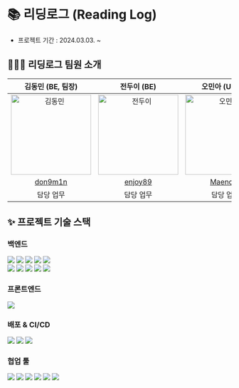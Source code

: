 # 📚 리딩로그 (Reading Log)

<!-- 
- `[프로젝트 대표 사진 추가]` 
- `[프로젝트 소개 추가]`
-->

- 프로젝트 기간 : 2024.03.03. ~

## 💁🏻‍♂️ 리딩로그 팀원 소개 

| 김동민 (BE, 팀장) | 전두이 (BE) | 오민아 (UI/UX) | 도은 (FE)| 상미 (FE) |
| :---: | :---: | :---: | :---: | :---: |
| <img alt="김동민" src="https://github.com/reading-log/.github/assets/61447654/30b8399f-0c5a-4056-bd2c-b02c5c800fd0" height="180" width="180"> | <img alt="전두이" src="https://github.com/reading-log/.github/assets/61447654/30b8399f-0c5a-4056-bd2c-b02c5c800fd0" height="180" width="180"> | <img alt="오민아" src="https://github.com/reading-log/.github/assets/61447654/30b8399f-0c5a-4056-bd2c-b02c5c800fd0" height="180" width="180"> | <img alt="도은" src="https://github.com/reading-log/.github/assets/61447654/30b8399f-0c5a-4056-bd2c-b02c5c800fd0" height="180" width="180"> | <img alt="상미" src="https://github.com/reading-log/.github/assets/61447654/30b8399f-0c5a-4056-bd2c-b02c5c800fd0" height="180" width="180"> |
| [don9m1n](https://github.com/don9m1n) | [enjoy89](https://github.com/enjoy89)  | [Maencoli](https://github.com/Maencoli) | [nemobim](https://github.com/nemobim) | [sangmee123](https://github.com/sangmee123) |
| 담당 업무 | 담당 업무 | 담당 업무 | 담당 업무 | 담당 업무 |


## ✨ 프로젝트 기술 스택
### 백엔드
<div>
  <img src="https://img.shields.io/badge/Java-FF9E0F?style=for-the-badge&logo=Java&logoColor=white">
  <img src="https://img.shields.io/badge/gradle-02303A?style=for-the-badge&logo=gradle&logoColor=white">
  <img src="https://img.shields.io/badge/Spring Boot-6DB33F?style=for-the-badge&logo=Spring Boot&logoColor=white">
  <img src="https://img.shields.io/badge/Spring Security-6DB33F?style=for-the-badge&logo=Spring Security&logoColor=white">
  <img src="https://img.shields.io/badge/Spring Data JPA-20336B?style=for-the-badge&logo=spring&logoColor=white">
</div>
<div>
  <img src="https://img.shields.io/badge/docker-2496ED?style=for-the-badge&logo=docker&logoColor=white">
  <img src="https://img.shields.io/badge/MySQL-4479A1?style=for-the-badge&logo=MySQL&logoColor=white"> 
  <img src="https://img.shields.io/badge/Redis-DC382D?style=for-the-badge&logo=redis&logoColor=white">
  <img src="https://img.shields.io/badge/amazon rds-527FFF?style=for-the-badge&logo=amazonrds&logoColor=white">
  <img src="https://img.shields.io/badge/amazon s3-569A31?style=for-the-badge&logo=amazons3&logoColor=white">
</div>

### 프론트엔드
<div>
  <img src="https://img.shields.io/badge/react-61DAFB?style=for-the-badge&logo=react&logoColor=white">
</div>

### 배포 & CI/CD
<div>
  <img src="https://img.shields.io/badge/amazon aws-232F3E?style=for-the-badge&logo=amazonaws&logoColor=white">
  <img src="https://img.shields.io/badge/amazon route53-8C4FFF?style=for-the-badge&logo=amazonroute53&logoColor=white">
  <img src="https://img.shields.io/badge/github actions-2088FF?style=for-the-badge&logo=githubactions&logoColor=white">
</div>

### 협업 툴
<div>
  <img src="https://img.shields.io/badge/git-F05032?style=for-the-badge&logo=git&logoColor=white">
  <img src="https://img.shields.io/badge/github-181717?style=for-the-badge&logo=github&logoColor=white">
  <img src="https://img.shields.io/badge/gitbook-BBDDE5?style=for-the-badge&logo=gitbook&logoColor=black">
  <img src="https://img.shields.io/badge/figma-F24E1E?style=for-the-badge&logo=figma&logoColor=white">
  <img src="https://img.shields.io/badge/discord-5865F2?style=for-the-badge&logo=discord&logoColor=white">
  <img src="https://img.shields.io/badge/notion-000000?style=for-the-badge&logo=notion&logoColor=white">
</div>






